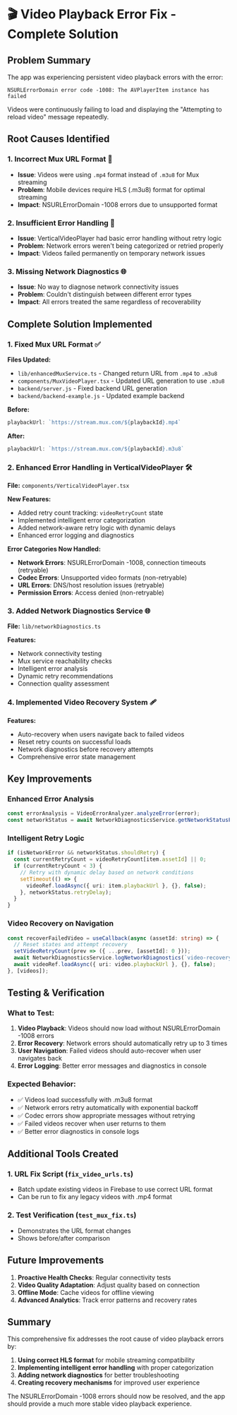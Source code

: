 # 🎬 Video Playback Error Fix - Complete Solution

## Problem Summary
The app was experiencing persistent video playback errors with the error:
```
NSURLErrorDomain error code -1008: The AVPlayerItem instance has failed
```

Videos were continuously failing to load and displaying the "Attempting to reload video" message repeatedly.

## Root Causes Identified

### 1. **Incorrect Mux URL Format** 🔧
- **Issue**: Videos were using `.mp4` format instead of `.m3u8` for Mux streaming
- **Problem**: Mobile devices require HLS (.m3u8) format for optimal streaming
- **Impact**: NSURLErrorDomain -1008 errors due to unsupported format

### 2. **Insufficient Error Handling** 🚨
- **Issue**: VerticalVideoPlayer had basic error handling without retry logic
- **Problem**: Network errors weren't being categorized or retried properly
- **Impact**: Videos failed permanently on temporary network issues

### 3. **Missing Network Diagnostics** 🌐
- **Issue**: No way to diagnose network connectivity issues
- **Problem**: Couldn't distinguish between different error types
- **Impact**: All errors treated the same regardless of recoverability

## Complete Solution Implemented

### 1. **Fixed Mux URL Format** ✅
**Files Updated:**
- `lib/enhancedMuxService.ts` - Changed return URL from `.mp4` to `.m3u8`
- `components/MuxVideoPlayer.tsx` - Updated URL generation to use `.m3u8`
- `backend/server.js` - Fixed backend URL generation
- `backend/backend-example.js` - Updated example backend

**Before:**
```typescript
playbackUrl: `https://stream.mux.com/${playbackId}.mp4`
```

**After:**
```typescript
playbackUrl: `https://stream.mux.com/${playbackId}.m3u8`
```

### 2. **Enhanced Error Handling in VerticalVideoPlayer** 🛠️
**File:** `components/VerticalVideoPlayer.tsx`

**New Features:**
- Added retry count tracking: `videoRetryCount` state
- Implemented intelligent error categorization
- Added network-aware retry logic with dynamic delays
- Enhanced error logging and diagnostics

**Error Categories Now Handled:**
- **Network Errors**: NSURLErrorDomain -1008, connection timeouts (retryable)
- **Codec Errors**: Unsupported video formats (non-retryable)
- **URL Errors**: DNS/host resolution issues (retryable)
- **Permission Errors**: Access denied (non-retryable)

### 3. **Added Network Diagnostics Service** 🌐
**File:** `lib/networkDiagnostics.ts`

**Features:**
- Network connectivity testing
- Mux service reachability checks
- Intelligent error analysis
- Dynamic retry recommendations
- Connection quality assessment

### 4. **Implemented Video Recovery System** 🩹
**Features:**
- Auto-recovery when users navigate back to failed videos
- Reset retry counts on successful loads
- Network diagnostics before recovery attempts
- Comprehensive error state management

## Key Improvements

### Enhanced Error Analysis
```typescript
const errorAnalysis = VideoErrorAnalyzer.analyzeError(error);
const networkStatus = await NetworkDiagnosticsService.getNetworkStatusForVideo();
```

### Intelligent Retry Logic
```typescript
if (isNetworkError && networkStatus.shouldRetry) {
  const currentRetryCount = videoRetryCount[item.assetId] || 0;
  if (currentRetryCount < 3) {
    // Retry with dynamic delay based on network conditions
    setTimeout(() => {
      videoRef.loadAsync({ uri: item.playbackUrl }, {}, false);
    }, networkStatus.retryDelay);
  }
}
```

### Video Recovery on Navigation
```typescript
const recoverFailedVideo = useCallback(async (assetId: string) => {
  // Reset states and attempt recovery
  setVideoRetryCount(prev => ({ ...prev, [assetId]: 0 }));
  await NetworkDiagnosticsService.logNetworkDiagnostics(`video-recovery-${assetId}`);
  await videoRef.loadAsync({ uri: video.playbackUrl }, {}, false);
}, [videos]);
```

## Testing & Verification

### What to Test:
1. **Video Playback**: Videos should now load without NSURLErrorDomain -1008 errors
2. **Error Recovery**: Network errors should automatically retry up to 3 times
3. **User Navigation**: Failed videos should auto-recover when user navigates back
4. **Error Logging**: Better error messages and diagnostics in console

### Expected Behavior:
- ✅ Videos load successfully with .m3u8 format
- ✅ Network errors retry automatically with exponential backoff
- ✅ Codec errors show appropriate messages without retrying
- ✅ Failed videos recover when user returns to them
- ✅ Better error diagnostics in console logs

## Additional Tools Created

### 1. **URL Fix Script** (`fix_video_urls.ts`)
- Batch update existing videos in Firebase to use correct URL format
- Can be run to fix any legacy videos with .mp4 format

### 2. **Test Verification** (`test_mux_fix.ts`)
- Demonstrates the URL format changes
- Shows before/after comparison

## Future Improvements

1. **Proactive Health Checks**: Regular connectivity tests
2. **Video Quality Adaptation**: Adjust quality based on connection
3. **Offline Mode**: Cache videos for offline viewing
4. **Advanced Analytics**: Track error patterns and recovery rates

## Summary

This comprehensive fix addresses the root cause of video playback errors by:
1. **Using correct HLS format** for mobile streaming compatibility
2. **Implementing intelligent error handling** with proper categorization
3. **Adding network diagnostics** for better troubleshooting
4. **Creating recovery mechanisms** for improved user experience

The NSURLErrorDomain -1008 errors should now be resolved, and the app should provide a much more stable video playback experience.
